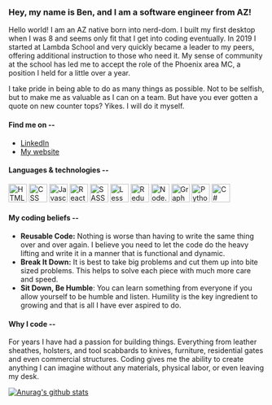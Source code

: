 ### Hey, my name is Ben, and I am a software engineer from AZ!

Hello world! I am an AZ native born into nerd-dom. I built my first desktop when I was 8 and seems only fit that I get into coding eventually. In 2019 I started at Lambda School and very quickly became a leader to my peers, offering additional instruction to those who need it. My sense of community at the school has led me to accept the role of the Phoenix area MC, a position I held for a little over a year.

I take pride in being able to do as many things as possible. Not to be selfish, but to make me as valuable as I can on a team. But have you ever gotten a quote on new counter tops? Yikes. I will do it myself.

#### Find me on --

- [LinkedIn](https://www.linkedin.com/in/benjamin-t-wilson/)
- [My website](https://btwicode.com/)

#### Languages & technologies --

<img src=https://btwicode.com/static/media/html_icon.005cdc3d.svg height=36px width=36px alt="HTML"/> <img src=https://btwicode.com/static/media/css_icon.fa6ed3fc.svg height=36px width=36px alt="CSS"/> <img src=https://btwicode.com/static/media/javascript_icon.cf1d1d89.svg height=36px width=36px alt="Javascript"/> <img src=https://btwicode.com/static/media/react_icon.d4ed2b3d.svg height=36px width=36px alt="React"/> <img src=https://btwicode.com/static/media/sass_icon.e0f651ac.svg height=36px width=36px alt="SASS"/> <img src=https://btwicode.com/static/media/less_icon.7595e22f.svg height=36px width=36px alt="Less"/> <img src=https://btwicode.com/static/media/redux_icon.85772647.svg height=36px width=36px alt="Redux"/> <img src=https://btwicode.com/static/media/node.js_icon.b337a2fb.svg height=36px width=36px alt="Node.js"/> <img src=https://btwicode.com/static/media/graphql_icon.6270a2d4.svg height=36px width=36px alt="GraphQL"/> <img src=https://btwicode.com/static/media/python_icon.a029eeeb.svg height=36px width=36px alt="Python"/> <img src=https://btwicode.com/static/media/c%20sharp_icon.ff60ab88.svg height=36px width=36px alt="C#"/>
<script>console.log("success");</script>

#### My coding beliefs --

- **Reusable Code:** Nothing is worse than having to write the same thing over and over again. I believe you need to let the code do the heavy lifting and write it in a manner that is functional and dynamic.
- **Break It Down:** It is best to take big problems and cut them up into bite sized problems. This helps to solve each piece with much more care and speed.
- **Sit Down, Be Humble**: You can learn something from everyone if you allow yourself to be humble and listen. Humility is the key ingredient to growing and that is all I have ever aspired to do.

#### Why I code --

For years I have had a passion for building things. Everything from leather sheathes, holsters, and tool scabbards to knives, furniture, residential gates and even commercial structures. Coding gives me the ability to create anything I can imagine without any materials, physical labor, or even leaving my desk.

[![Anurag's github stats](https://github-readme-stats.vercel.app/api?username=benjamin-t-wilson)](https://github.com/anuraghazra/github-readme-stats)
